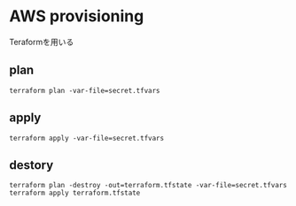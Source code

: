 # AWS provisioning

Teraformを用いる

## plan

```
terraform plan -var-file=secret.tfvars
```

## apply

```
terraform apply -var-file=secret.tfvars
```

## destory

```
terraform plan -destroy -out=terraform.tfstate -var-file=secret.tfvars
terraform apply terraform.tfstate
```
